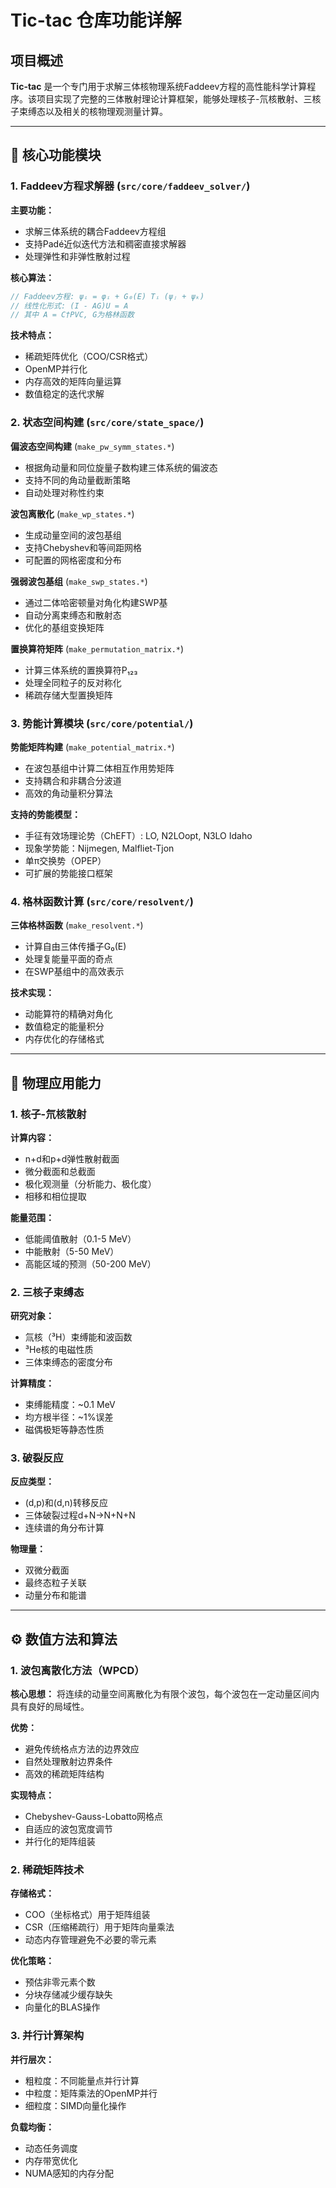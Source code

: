 # Tic-tac 仓库功能详解

## 项目概述

**Tic-tac** 是一个专门用于求解三体核物理系统Faddeev方程的高性能科学计算程序。该项目实现了完整的三体散射理论计算框架，能够处理核子-氘核散射、三核子束缚态以及相关的核物理观测量计算。

---

## 🎯 核心功能模块

### 1. Faddeev方程求解器 (`src/core/faddeev_solver/`)

**主要功能：**
- 求解三体系统的耦合Faddeev方程组
- 支持Padé近似迭代方法和稠密直接求解器
- 处理弹性和非弹性散射过程

**核心算法：**
```cpp
// Faddeev方程: ψᵢ = φᵢ + G₀(E) Tᵢ (ψⱼ + ψₖ)
// 线性化形式: (I - AG)U = A
// 其中 A = C†PVC, G为格林函数
```

**技术特点：**
- 稀疏矩阵优化（COO/CSR格式）
- OpenMP并行化
- 内存高效的矩阵向量运算
- 数值稳定的迭代求解

### 2. 状态空间构建 (`src/core/state_space/`)

**偏波态空间构建** (`make_pw_symm_states.*`)
- 根据角动量和同位旋量子数构建三体系统的偏波态
- 支持不同的角动量截断策略
- 自动处理对称性约束

**波包离散化** (`make_wp_states.*`)
- 生成动量空间的波包基组
- 支持Chebyshev和等间距网格
- 可配置的网格密度和分布

**强弱波包基组** (`make_swp_states.*`)
- 通过二体哈密顿量对角化构建SWP基
- 自动分离束缚态和散射态
- 优化的基组变换矩阵

**置换算符矩阵** (`make_permutation_matrix.*`)
- 计算三体系统的置换算符P₁₂₃
- 处理全同粒子的反对称化
- 稀疏存储大型置换矩阵

### 3. 势能计算模块 (`src/core/potential/`)

**势能矩阵构建** (`make_potential_matrix.*`)
- 在波包基组中计算二体相互作用势矩阵
- 支持耦合和非耦合分波道
- 高效的角动量积分算法

**支持的势能模型：**
- 手征有效场理论势（ChEFT）: LO, N2LOopt, N3LO Idaho
- 现象学势能：Nijmegen, Malfliet-Tjon
- 单π交换势（OPEP）
- 可扩展的势能接口框架

### 4. 格林函数计算 (`src/core/resolvent/`)

**三体格林函数** (`make_resolvent.*`)
- 计算自由三体传播子G₀(E)
- 处理复能量平面的奇点
- 在SWP基组中的高效表示

**技术实现：**
- 动能算符的精确对角化
- 数值稳定的能量积分
- 内存优化的存储格式

---

## 🔬 物理应用能力

### 1. 核子-氘核散射

**计算内容：**
- n+d和p+d弹性散射截面
- 微分截面和总截面
- 极化观测量（分析能力、极化度）
- 相移和相位提取

**能量范围：**
- 低能阈值散射（0.1-5 MeV）
- 中能散射（5-50 MeV）
- 高能区域的预测（50-200 MeV）

### 2. 三核子束缚态

**研究对象：**
- 氚核（³H）束缚能和波函数
- ³He核的电磁性质
- 三体束缚态的密度分布

**计算精度：**
- 束缚能精度：~0.1 MeV
- 均方根半径：~1%误差
- 磁偶极矩等静态性质

### 3. 破裂反应

**反应类型：**
- (d,p)和(d,n)转移反应
- 三体破裂过程d+N→N+N+N
- 连续谱的角分布计算

**物理量：**
- 双微分截面
- 最终态粒子关联
- 动量分布和能谱

---

## ⚙️ 数值方法和算法

### 1. 波包离散化方法（WPCD）

**核心思想：**
将连续的动量空间离散化为有限个波包，每个波包在一定动量区间内具有良好的局域性。

**优势：**
- 避免传统格点方法的边界效应
- 自然处理散射边界条件
- 高效的稀疏矩阵结构

**实现特点：**
- Chebyshev-Gauss-Lobatto网格点
- 自适应的波包宽度调节
- 并行化的矩阵组装

### 2. 稀疏矩阵技术

**存储格式：**
- COO（坐标格式）用于矩阵组装
- CSR（压缩稀疏行）用于矩阵向量乘法
- 动态内存管理避免不必要的零元素

**优化策略：**
- 预估非零元素个数
- 分块存储减少缓存缺失
- 向量化的BLAS操作

### 3. 并行计算架构

**并行层次：**
- 粗粒度：不同能量点并行计算
- 中粒度：矩阵乘法的OpenMP并行
- 细粒度：SIMD向量化操作

**负载均衡：**
- 动态任务调度
- 内存带宽优化
- NUMA感知的内存分配
